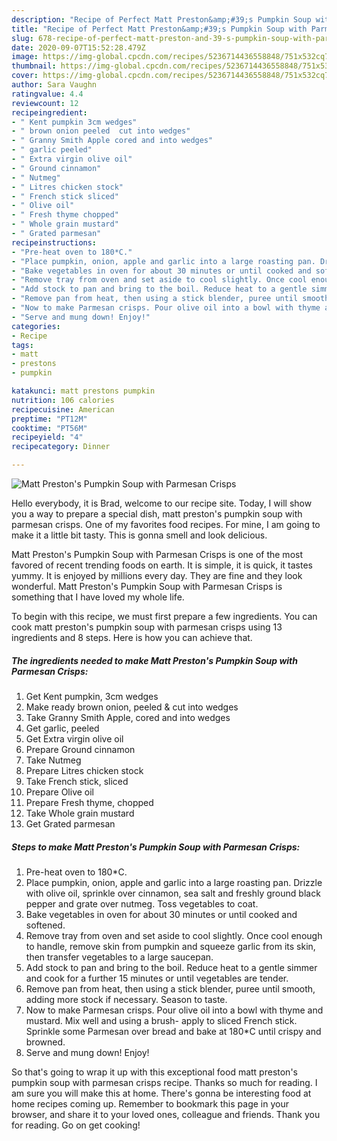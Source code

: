 ```yaml
---
description: "Recipe of Perfect Matt Preston&amp;#39;s Pumpkin Soup with Parmesan Crisps"
title: "Recipe of Perfect Matt Preston&amp;#39;s Pumpkin Soup with Parmesan Crisps"
slug: 678-recipe-of-perfect-matt-preston-and-39-s-pumpkin-soup-with-parmesan-crisps
date: 2020-09-07T15:52:28.479Z
image: https://img-global.cpcdn.com/recipes/5236714436558848/751x532cq70/matt-prestons-pumpkin-soup-with-parmesan-crisps-recipe-main-photo.jpg
thumbnail: https://img-global.cpcdn.com/recipes/5236714436558848/751x532cq70/matt-prestons-pumpkin-soup-with-parmesan-crisps-recipe-main-photo.jpg
cover: https://img-global.cpcdn.com/recipes/5236714436558848/751x532cq70/matt-prestons-pumpkin-soup-with-parmesan-crisps-recipe-main-photo.jpg
author: Sara Vaughn
ratingvalue: 4.4
reviewcount: 12
recipeingredient:
- " Kent pumpkin 3cm wedges"
- " brown onion peeled  cut into wedges"
- " Granny Smith Apple cored and into wedges"
- " garlic peeled"
- " Extra virgin olive oil"
- " Ground cinnamon"
- " Nutmeg"
- " Litres chicken stock"
- " French stick sliced"
- " Olive oil"
- " Fresh thyme chopped"
- " Whole grain mustard"
- " Grated parmesan"
recipeinstructions:
- "Pre-heat oven to 180*C."
- "Place pumpkin, onion, apple and garlic into a large roasting pan. Drizzle with olive oil, sprinkle over cinnamon, sea salt and freshly ground black pepper and grate over nutmeg. Toss vegetables to coat."
- "Bake vegetables in oven for about 30 minutes or until cooked and softened."
- "Remove tray from oven and set aside to cool slightly. Once cool enough to handle, remove skin from pumpkin and squeeze garlic from its skin, then transfer vegetables to a large saucepan."
- "Add stock to pan and bring to the boil. Reduce heat to a gentle simmer and cook for a further 15 minutes or until vegetables are tender."
- "Remove pan from heat, then using a stick blender, puree until smooth, adding more stock if necessary. Season to taste."
- "Now to make Parmesan crisps. Pour olive oil into a bowl with thyme and mustard. Mix well and using a brush- apply to sliced French stick. Sprinkle some Parmesan over bread and bake at 180*C until crispy and browned."
- "Serve and mung down! Enjoy!"
categories:
- Recipe
tags:
- matt
- prestons
- pumpkin

katakunci: matt prestons pumpkin 
nutrition: 106 calories
recipecuisine: American
preptime: "PT12M"
cooktime: "PT56M"
recipeyield: "4"
recipecategory: Dinner

---
```



![Matt Preston&#39;s Pumpkin Soup with Parmesan Crisps](https://img-global.cpcdn.com/recipes/5236714436558848/751x532cq70/matt-prestons-pumpkin-soup-with-parmesan-crisps-recipe-main-photo.jpg)

Hello everybody, it is Brad, welcome to our recipe site. Today, I will show you a way to prepare a special dish, matt preston&#39;s pumpkin soup with parmesan crisps. One of my favorites food recipes. For mine, I am going to make it a little bit tasty. This is gonna smell and look delicious.



Matt Preston&#39;s Pumpkin Soup with Parmesan Crisps is one of the most favored of recent trending foods on earth. It is simple, it is quick, it tastes yummy. It is enjoyed by millions every day. They are fine and they look wonderful. Matt Preston&#39;s Pumpkin Soup with Parmesan Crisps is something that I have loved my whole life.


To begin with this recipe, we must first prepare a few ingredients. You can cook matt preston&#39;s pumpkin soup with parmesan crisps using 13 ingredients and 8 steps. Here is how you can achieve that.

##### The ingredients needed to make Matt Preston&#39;s Pumpkin Soup with Parmesan Crisps:

1. Get  Kent pumpkin, 3cm wedges
1. Make ready  brown onion, peeled &amp; cut into wedges
1. Take  Granny Smith Apple, cored and into wedges
1. Get  garlic, peeled
1. Get  Extra virgin olive oil
1. Prepare  Ground cinnamon
1. Take  Nutmeg
1. Prepare  Litres chicken stock
1. Take  French stick, sliced
1. Prepare  Olive oil
1. Prepare  Fresh thyme, chopped
1. Take  Whole grain mustard
1. Get  Grated parmesan




##### Steps to make Matt Preston&#39;s Pumpkin Soup with Parmesan Crisps:

1. Pre-heat oven to 180*C.
1. Place pumpkin, onion, apple and garlic into a large roasting pan. Drizzle with olive oil, sprinkle over cinnamon, sea salt and freshly ground black pepper and grate over nutmeg. Toss vegetables to coat.
1. Bake vegetables in oven for about 30 minutes or until cooked and softened.
1. Remove tray from oven and set aside to cool slightly. Once cool enough to handle, remove skin from pumpkin and squeeze garlic from its skin, then transfer vegetables to a large saucepan.
1. Add stock to pan and bring to the boil. Reduce heat to a gentle simmer and cook for a further 15 minutes or until vegetables are tender.
1. Remove pan from heat, then using a stick blender, puree until smooth, adding more stock if necessary. Season to taste.
1. Now to make Parmesan crisps. Pour olive oil into a bowl with thyme and mustard. Mix well and using a brush- apply to sliced French stick. Sprinkle some Parmesan over bread and bake at 180*C until crispy and browned.
1. Serve and mung down! Enjoy!




So that's going to wrap it up with this exceptional food matt preston&#39;s pumpkin soup with parmesan crisps recipe. Thanks so much for reading. I am sure you will make this at home. There's gonna be interesting food at home recipes coming up. Remember to bookmark this page in your browser, and share it to your loved ones, colleague and friends. Thank you for reading. Go on get cooking!
